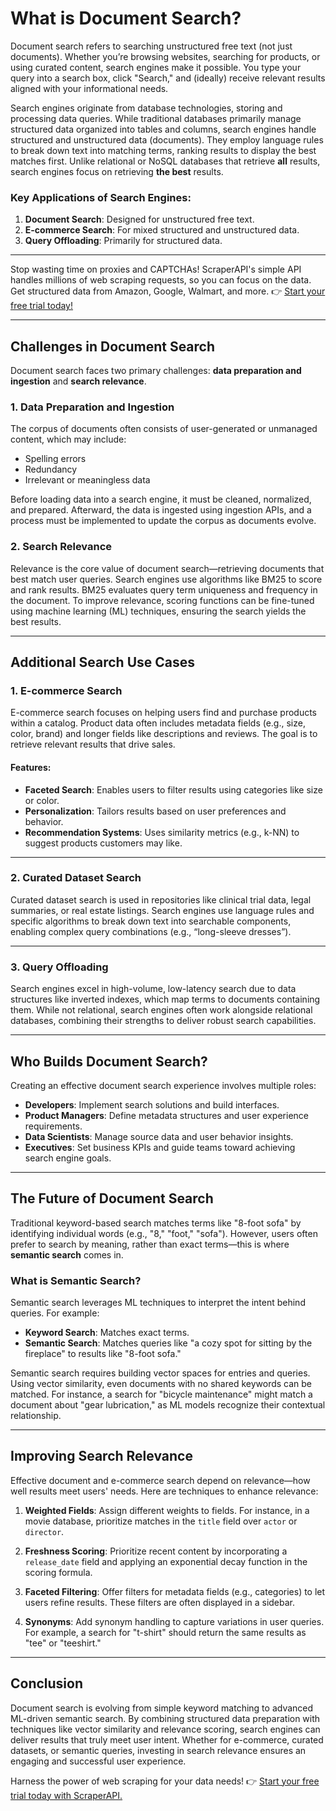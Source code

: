 # What is Document Search?

Document search refers to searching unstructured free text (not just documents). Whether you’re browsing websites, searching for products, or using curated content, search engines make it possible. You type your query into a search box, click "Search," and (ideally) receive relevant results aligned with your informational needs.

Search engines originate from database technologies, storing and processing data queries. While traditional databases primarily manage structured data organized into tables and columns, search engines handle structured and unstructured data (documents). They employ language rules to break down text into matching terms, ranking results to display the best matches first. Unlike relational or NoSQL databases that retrieve **all** results, search engines focus on retrieving **the best** results.

### Key Applications of Search Engines:
1. **Document Search**: Designed for unstructured free text.
2. **E-commerce Search**: For mixed structured and unstructured data.
3. **Query Offloading**: Primarily for structured data.

---

Stop wasting time on proxies and CAPTCHAs! ScraperAPI's simple API handles millions of web scraping requests, so you can focus on the data. Get structured data from Amazon, Google, Walmart, and more. 👉 [Start your free trial today!](https://bit.ly/Scraperapi)

---

## Challenges in Document Search

Document search faces two primary challenges: **data preparation and ingestion** and **search relevance**.

### 1. Data Preparation and Ingestion
The corpus of documents often consists of user-generated or unmanaged content, which may include:
- Spelling errors
- Redundancy
- Irrelevant or meaningless data

Before loading data into a search engine, it must be cleaned, normalized, and prepared. Afterward, the data is ingested using ingestion APIs, and a process must be implemented to update the corpus as documents evolve.

### 2. Search Relevance
Relevance is the core value of document search—retrieving documents that best match user queries. Search engines use algorithms like BM25 to score and rank results. BM25 evaluates query term uniqueness and frequency in the document. To improve relevance, scoring functions can be fine-tuned using machine learning (ML) techniques, ensuring the search yields the best results.

---

## Additional Search Use Cases

### 1. E-commerce Search
E-commerce search focuses on helping users find and purchase products within a catalog. Product data often includes metadata fields (e.g., size, color, brand) and longer fields like descriptions and reviews. The goal is to retrieve relevant results that drive sales.

#### Features:
- **Faceted Search**: Enables users to filter results using categories like size or color.
- **Personalization**: Tailors results based on user preferences and behavior.
- **Recommendation Systems**: Uses similarity metrics (e.g., k-NN) to suggest products customers may like.

---

### 2. Curated Dataset Search
Curated dataset search is used in repositories like clinical trial data, legal summaries, or real estate listings. Search engines use language rules and specific algorithms to break down text into searchable components, enabling complex query combinations (e.g., “long-sleeve dresses”).

---

### 3. Query Offloading
Search engines excel in high-volume, low-latency search due to data structures like inverted indexes, which map terms to documents containing them. While not relational, search engines often work alongside relational databases, combining their strengths to deliver robust search capabilities.

---

## Who Builds Document Search?

Creating an effective document search experience involves multiple roles:
- **Developers**: Implement search solutions and build interfaces.
- **Product Managers**: Define metadata structures and user experience requirements.
- **Data Scientists**: Manage source data and user behavior insights.
- **Executives**: Set business KPIs and guide teams toward achieving search engine goals.

---

## The Future of Document Search

Traditional keyword-based search matches terms like "8-foot sofa" by identifying individual words (e.g., "8," "foot," "sofa"). However, users often prefer to search by meaning, rather than exact terms—this is where **semantic search** comes in.

### What is Semantic Search?
Semantic search leverages ML techniques to interpret the intent behind queries. For example:
- **Keyword Search**: Matches exact terms.
- **Semantic Search**: Matches queries like "a cozy spot for sitting by the fireplace" to results like "8-foot sofa."

Semantic search requires building vector spaces for entries and queries. Using vector similarity, even documents with no shared keywords can be matched. For instance, a search for "bicycle maintenance" might match a document about "gear lubrication," as ML models recognize their contextual relationship.

---

## Improving Search Relevance

Effective document and e-commerce search depend on relevance—how well results meet users' needs. Here are techniques to enhance relevance:

1. **Weighted Fields**: Assign different weights to fields. For instance, in a movie database, prioritize matches in the `title` field over `actor` or `director`.

2. **Freshness Scoring**: Prioritize recent content by incorporating a `release_date` field and applying an exponential decay function in the scoring formula.

3. **Faceted Filtering**: Offer filters for metadata fields (e.g., categories) to let users refine results. These filters are often displayed in a sidebar.

4. **Synonyms**: Add synonym handling to capture variations in user queries. For example, a search for "t-shirt" should return the same results as "tee" or "teeshirt."

---

## Conclusion

Document search is evolving from simple keyword matching to advanced ML-driven semantic search. By combining structured data preparation with techniques like vector similarity and relevance scoring, search engines can deliver results that truly meet user intent. Whether for e-commerce, curated datasets, or semantic queries, investing in search relevance ensures an engaging and successful user experience.

Harness the power of web scraping for your data needs! 👉 [Start your free trial today with ScraperAPI.](https://bit.ly/Scraperapi)
